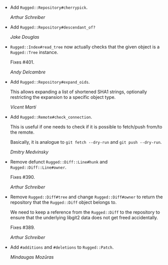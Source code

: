 *   Add `Rugged::Repository#cherrypick`.

    *Arthur Schreiber*

*   Add `Rugged::Repository#descendant_of?`

    *Jake Douglas*

*   `Rugged::Index#read_tree` now actually checks that the given object is a
    `Rugged::Tree` instance.

    Fixes #401.

    *Andy Delcambre*

*   Add `Rugged::Repository#expand_oids`.

    This allows expanding a list of shortened SHA1 strings, optionally restricting
    the expansion to a specific object type.

    *Vicent Martí*

*   Add `Rugged::Remote#check_connection`.

    This is useful if one needs to check if it is possible to fetch/push
    from/to the remote.

    Basically, it is analogue to `git fetch --dry-run` and `git push --dry-run`.

    *Dmitry Medvinsky*

*   Remove defunct `Rugged::Diff::Line#hunk` and `Rugged::Diff::Line#owner`.

    Fixes #390.

    *Arthur Schreiber*

*   Remove `Rugged::Diff#tree` and change `Rugged::Diff#owner` to return the
    repository that the `Rugged::Diff` object belongs to.

    We need to keep a reference from the `Rugged::Diff` to the repository to
    ensure that the underlying libgit2 data does not get freed accidentally.

    Fixes #389.

    *Arthur Schreiber*

*   Add `#additions` and `#deletions` to `Rugged::Patch`.

    *Mindaugas Mozūras*
